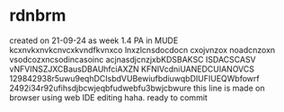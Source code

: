 # rdnbrm
created on 21-09-24 as week 1.4 PA in MUDE
kcxnvkxnvkcnvcxkvndfkvnxco lnxzlcnsdocdocn cxojvnzox noadcnzoxn vsodcozxncsodincasoinc
acjnasdjcnzjxbKDSBAKSC ISDACSCASV
vNFVINSZJXCBausDBAUhfciAXZN KFNIVcdniUANEDCUIANOVCS
129842938r5uwu9eqhDCIsbdVUBewiufbdiuwqbDIUFIUEQWbfowrf
2492i34r92ufihsdjbcwjeqbfudwebfu3bwjcbwure
this line is made on browser using web IDE editing haha. ready to commit